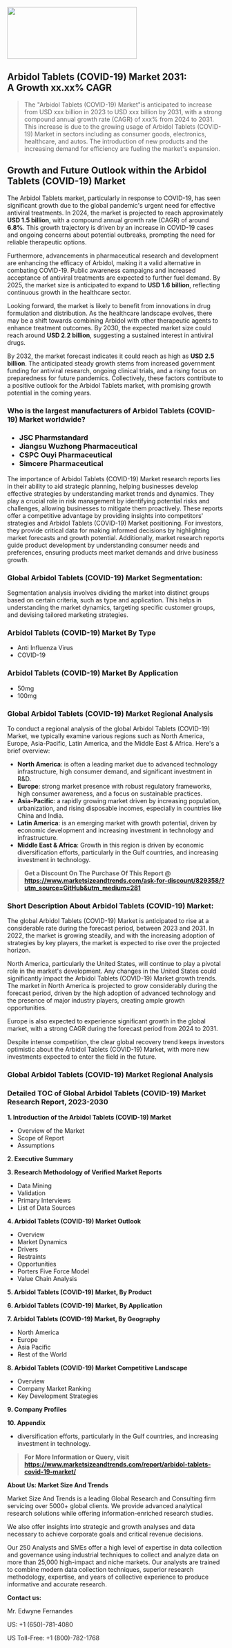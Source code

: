 <img src="https://100x100musica.es/wp-content/uploads/2024/12/Verified-Market-Reports-4-300x120.jpg" alt="" width="300" height="120" class="alignnone size-medium wp-image-100382" /><h2>Arbidol Tablets (COVID-19) Market 2031: A&nbsp;Growth&nbsp;xx.xx% CAGR</h2><blockquote id="" class="">The "Arbidol Tablets (COVID-19) Market"is anticipated to increase from USD xxx billion in 2023 to USD xxx billion by 2031, with a strong compound annual growth rate (CAGR) of xxx% from 2024 to 2031. This increase is due to the growing usage of Arbidol Tablets (COVID-19) Market in sectors including as consumer goods, electronics, healthcare, and autos. The introduction of new products and the increasing demand for efficiency are fueling the market's expansion.</blockquote><p> <h2>Growth and Future Outlook within the Arbidol Tablets (COVID-19) Market</h2> <p>The Arbidol Tablets market, particularly in response to COVID-19, has seen significant growth due to the global pandemic's urgent need for effective antiviral treatments. In 2024, the market is projected to reach approximately <strong>USD 1.5 billion</strong>, with a compound annual growth rate (CAGR) of around <strong>6.8%</strong>. This growth trajectory is driven by an increase in COVID-19 cases and ongoing concerns about potential outbreaks, prompting the need for reliable therapeutic options.</p> <p>Furthermore, advancements in pharmaceutical research and development are enhancing the efficacy of Arbidol, making it a valid alternative in combating COVID-19. Public awareness campaigns and increased acceptance of antiviral treatments are expected to further fuel demand. By 2025, the market size is anticipated to expand to <strong>USD 1.6 billion</strong>, reflecting continuous growth in the healthcare sector.</p> <p><strong></strong></p> <p>Looking forward, the market is likely to benefit from innovations in drug formulation and distribution. As the healthcare landscape evolves, there may be a shift towards combining Arbidol with other therapeutic agents to enhance treatment outcomes. By 2030, the expected market size could reach around <strong>USD 2.2 billion</strong>, suggesting a sustained interest in antiviral drugs.</p> <p>By 2032, the market forecast indicates it could reach as high as <strong>USD 2.5 billion</strong>. The anticipated steady growth stems from increased government funding for antiviral research, ongoing clinical trials, and a rising focus on preparedness for future pandemics. Collectively, these factors contribute to a positive outlook for the Arbidol Tablets market, with promising growth potential in the coming years.</p></div></p><h3 id="" class="">Who is the largest manufacturers of&nbsp;Arbidol Tablets (COVID-19) Market worldwide?</h3><h3 class=""><p><ul><li>JSC Pharmstandard </li><li> Jiangsu Wuzhong Pharmaceutical </li><li> CSPC Ouyi Pharmaceutical </li><li> Simcere Pharmaceutical</li></ul></p></h3><p id="ember58" class="ember-view reader-text-block__paragraph">The importance of&nbsp;Arbidol Tablets (COVID-19) Market research reports lies in their ability to aid strategic planning, helping businesses develop effective strategies by understanding market trends and dynamics. They play a crucial role in risk management by identifying potential risks and challenges, allowing businesses to mitigate them proactively. These reports offer a competitive advantage by providing insights into competitors' strategies and Arbidol Tablets (COVID-19) Market positioning. For investors, they provide critical data for making informed decisions by highlighting market forecasts and growth potential. Additionally, market research reports guide product development by understanding consumer needs and preferences, ensuring products meet market demands and drive business growth.</p><h3 id="" class="">Global&nbsp;Arbidol Tablets (COVID-19) Market Segmentation:</h3><p id="" class="">Segmentation analysis involves dividing the market into distinct groups based on certain criteria, such as type and application. This helps in understanding the market dynamics, targeting specific customer groups, and devising tailored marketing strategies.</p><h3 id="" class="">Arbidol Tablets (COVID-19) Market&nbsp;By Type</h3><p><p><ul><li>Anti Influenza Virus</li><li> COVID-19</p></li></ul></p></p><h3 id="" class="">Arbidol Tablets (COVID-19) Market&nbsp;By Application</h3><p class=""><p><ul><li>50mg</li><li> 100mg</li></ul></p></p><h3 id="" class="">Global Arbidol Tablets (COVID-19) Market Regional Analysis</h3><p id="" class="">To conduct a regional analysis of the global Arbidol Tablets (COVID-19) Market, we typically examine various regions such as North America, Europe, Asia-Pacific, Latin America, and the Middle East &amp; Africa. Here's a brief overview:</p><ul><li><strong>North America</strong>: is often a leading market due to advanced technology infrastructure, high consumer demand, and significant investment in R&amp;D.</li><li><strong>Europe</strong>: strong market presence with robust regulatory frameworks, high consumer awareness, and a focus on sustainable practices.</li><li><strong>Asia-Pacific</strong>: a rapidly growing market driven by increasing population, urbanization, and rising disposable incomes, especially in countries like China and India.</li><li><strong>Latin America</strong>: is an emerging market with growth potential, driven by economic development and increasing investment in technology and infrastructure.</li><li><strong>Middle East &amp; Africa</strong>: Growth in this region is driven by economic diversification efforts, particularly in the Gulf countries, and increasing investment in technology.</li></ul><blockquote id="" class=""><strong>Get a Discount On The Purchase Of This Report @ <a href="https://www.marketsizeandtrends.com/download-sample/829358/?utm_source=GitHub&utm_medium=281" target="_blank">https://www.marketsizeandtrends.com/ask-for-discount/829358/?utm_source=GitHub&utm_medium=281</a></strong></blockquote><h3>Short Description About Arbidol Tablets (COVID-19) Market:</h3><p id="ember58" class="ember-view reader-text-block__paragraph">The global&nbsp;Arbidol Tablets (COVID-19) Market&nbsp;is anticipated to rise at a considerable rate during the forecast period, between 2023 and 2031. In 2022, the market is growing steadily, and with the increasing adoption of strategies by key players, the market is expected to rise over the projected horizon.</p><p id="ember59" class="ember-view reader-text-block__paragraph">North America, particularly the United States, will continue to play a pivotal role in the market's development. Any changes in the United States could significantly impact the&nbsp;Arbidol Tablets (COVID-19) Market&nbsp;growth trends. The market in North America is projected to grow considerably during the forecast period, driven by the high adoption of advanced technology and the presence of major industry players, creating ample growth opportunities.</p><p id="ember60" class="ember-view reader-text-block__paragraph">Europe is also expected to experience significant growth in the global market, with a strong CAGR during the forecast period from 2024 to 2031.</p><p id="ember61" class="ember-view reader-text-block__paragraph">Despite intense competition, the clear global recovery trend keeps investors optimistic about the&nbsp;Arbidol Tablets (COVID-19) Market, with more new investments expected to enter the field in the future.</p><h3 id="" class="">Global Arbidol Tablets (COVID-19) Market Regional Analysis</h3><h3 id="" class="">Detailed TOC of Global Arbidol Tablets (COVID-19) Market Research Report, 2023-2030</h3><p id="" class=""><strong>1. Introduction of the Arbidol Tablets (COVID-19) Market</strong></p><ul><li>Overview of the Market</li><li>Scope of Report</li><li>Assumptions</li></ul><p id="" class=""><strong>2. Executive Summary</strong></p><p id="" class=""><strong>3. Research Methodology of Verified Market Reports</strong></p><ul><li>Data Mining</li><li>Validation</li><li>Primary Interviews</li><li>List of Data Sources</li></ul><p id="" class=""><strong>4. Arbidol Tablets (COVID-19) Market Outlook</strong></p><ul><li>Overview</li><li>Market Dynamics</li><li>Drivers</li><li>Restraints</li><li>Opportunities</li><li>Porters Five Force Model</li><li>Value Chain Analysis</li></ul><p id="" class=""><strong>5. Arbidol Tablets (COVID-19) Market, By Product</strong></p><p id="" class=""><strong>6. Arbidol Tablets (COVID-19) Market, By Application</strong></p><p id="" class=""><strong>7. Arbidol Tablets (COVID-19) Market, By Geography</strong></p><ul><li>North America</li><li>Europe</li><li>Asia Pacific</li><li>Rest of the World</li></ul><p id="" class=""><strong>8. Arbidol Tablets (COVID-19) Market Competitive Landscape</strong></p><ul><li>Overview</li><li>Company Market Ranking</li><li>Key Development Strategies</li></ul><p id="" class=""><strong>9. Company Profiles</strong></p><p id="" class=""><strong>10. Appendix</strong></p><ul><li>diversification efforts, particularly in the Gulf countries, and increasing investment in technology.</li></ul><blockquote id="" class=""><strong>For More Information or Query, visit <strong><strong><a href="https://www.marketsizeandtrends.com/report/arbidol-tablets-covid-19-market/" target="_blank">https://www.marketsizeandtrends.com/report/arbidol-tablets-covid-19-market/</a></strong></strong></strong></blockquote><p id="" class=""><strong>About Us: Market Size And Trends</strong></p><p id="" class="">Market Size And Trends is a leading Global Research and Consulting firm servicing over 5000+ global clients. We provide advanced analytical research solutions while offering information-enriched research studies.</p><p id="" class="">We also offer insights into strategic and growth analyses and data necessary to achieve corporate goals and critical revenue decisions.</p><p id="" class="">Our 250 Analysts and SMEs offer a high level of expertise in data collection and governance using industrial techniques to collect and analyze data on more than 25,000 high-impact and niche markets. Our analysts are trained to combine modern data collection techniques, superior research methodology, expertise, and years of collective experience to produce informative and accurate research.</p><p id="" class=""><strong>Contact us:</strong></p><p id="" class="">Mr. Edwyne Fernandes</p><p id="" class="">US: +1 (650)-781-4080</p><p id="" class="">US Toll-Free: +1 (800)-782-1768</p>
